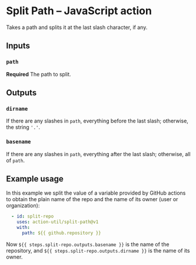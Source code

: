# Split Path – JavaScript action

Takes a path and splits it at the last slash character, if any.

## Inputs

### `path`

**Required** The path to split.

## Outputs

### `dirname`

If there are any slashes in `path`, everything before the last slash; otherwise, the string `'.'`.

### `basename`

If there are any slashes in `path`, everything after the last slash; otherwise, all of `path`.

## Example usage

In this example we split the value of a variable provided by GitHub actions to obtain the plain name of the repo and the name of its owner (user or organization):

```yaml
  - id: split-repo
    uses: action-util/split-path@v1
    with:
      path: ${{ github.repository }}
```

Now `${{ steps.split-repo.outputs.basename }}` is the name of the repository, and `${{ steps.split-repo.outputs.dirname }}` is the name of its owner.
